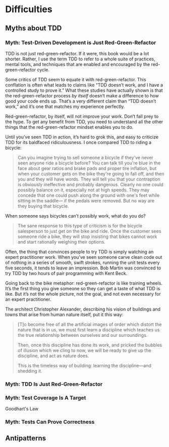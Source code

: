 # Difficulties

## Myths about TDD

### Myth: Test-Driven Development is Just Red-Green-Refactor

TDD is not just red-green-refactor. If it were, this book
would be a lot shorter. Rather, I use the term TDD to refer
to a whole suite of practices, mental tools, and techniques
that are enabled and encouraged by the red-green-refactor
cycle.

Some critics of TDD seem to equate it with
red-green-refactor. This conflation is often what leads to
claims like “TDD doesn’t work, and I have a controlled study
to prove it.” What these studies have actually shown is that
the red-green-refactor process *by itself* doesn’t make a
difference to how good your code ends up.  That’s a very
different claim than “TDD doesn’t work,” and it’s one that
matches my experience perfectly.

Red-green-refactor, by itself, will not improve your work.
Don’t fall prey to the hype. To get any benefit from
TDD, you need to understand all the other things that the
red-green-refactor mindset enables you to do.

Until you’ve seen TDD in action, it’s hard to grok this, and
easy to criticize TDD for its baldfaced ridiculousness. I
once compared TDD to riding a bicycle:

> Can you imagine trying to sell someone a bicycle if they've never seen anyone ride a bicycle before? You can talk till you're blue in the face about gear ratios and brake pads and proper tire inflation, but when your customer gets on the bike they're going to fall off, and then you and they will have words. They will tell you that your contraption is obviously ineffective and probably dangerous. Clearly no one could possibly balance on it, especially not at high speeds. They may concede that one could push along the ground with one's feet while sitting in the saddle— if the pedals were removed. But no way are they buying that bicycle.

When someone says bicycles can’t possibly work, what do you do?

> The sane response to this type of criticism is for the bicycle salesperson to just get on the bike and ride. Once the customer sees someone ride a bike, they will stop insisting that bikes cannot work and start rationally weighing their options.

Often, the thing that convinces people to try TDD is simply
watching an expert practitioner work. When you’ve seen
someone carve clean code out of nothing in a series of
smooth, swift strokes, running the unit tests every five
seconds, it tends to leave an impression. Bob Martin was
convinced to try TDD by two hours of pair programming with
Kent Beck.

Going back to the bike metaphor: red-green-refactor is like
training wheels. It’s the first thing you give someone so
they can get a taste of what TDD is like. But it’s not the
whole picture, not the goal, and not even necessary for an
expert practitioner.

The architect Christopher Alexander, describing his vision
of buildings and towns that arise from human nature itself,
put it this way:

> [T]o become free of all the artificial images of order which distort the nature that is in us, we must first learn a discipline which teaches us the true relationship between ourselves and our surroundings.
>
> Then, once this discipline has done its work, and pricked the bubbles of illusion which we cling to now, we will be ready to give up the discipline, and act as nature does.
>
> This is the timeless way of building: learning the discipline—and shedding it.

### Myth: TDD Is Just Red-Green-Refactor

### Myth: Test Coverage Is A Target

Goodhart's Law

### Myth: Tests Can Prove Correctness

## Antipatterns
